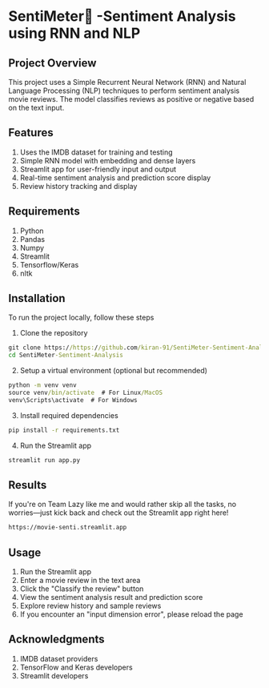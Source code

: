 # SentiMeter🎦 -Sentiment Analysis using RNN and NLP 

## Project Overview
This project uses a Simple Recurrent Neural Network (RNN) and Natural Language Processing (NLP) techniques to perform sentiment analysis movie reviews. The model classifies reviews as positive or negative based on the text input.

## Features
1. Uses the IMDB dataset for training and testing
2. Simple RNN model with embedding and dense layers
3. Streamlit app for user-friendly input and output
4. Real-time sentiment analysis and prediction score display
5. Review history tracking and display

## Requirements
1. Python 
2. Pandas
3. Numpy
4. Streamlit
5. Tensorflow/Keras
6. nltk

## Installation 
To run the project locally, follow these steps
1. Clone the repository
```cmd
git clone https://https://github.com/kiran-91/SentiMeter-Sentiment-Analysis.git
cd SentiMeter-Sentiment-Analysis
```
2. Setup a virtual environment (optional but recommended)
```cmd
python -m venv venv
source venv/bin/activate  # For Linux/MacOS
venv\Scripts\activate  # For Windows
```
3. Install required dependencies
```cmd
pip install -r requirements.txt
```
4. Run the Streamlit app
```cmd
streamlit run app.py
```

## Results 
If you're on Team Lazy like me and would rather skip all the tasks, no worries—just kick back and check out the Streamlit app right here!
```cmd
https://movie-senti.streamlit.app
```

## Usage 
1. Run the Streamlit app
2. Enter a movie review in the text area
3. Click the "Classify the review" button
4. View the sentiment analysis result and prediction score
5. Explore review history and sample reviews
6. If you encounter an "input dimension error", please reload the page

## Acknowledgments

1. IMDB dataset providers
2. TensorFlow and Keras developers
3. Streamlit developers


